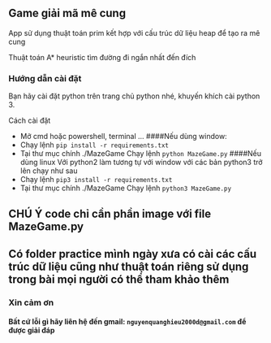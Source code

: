 ## Game giải mã mê cung

App sử dụng thuật toán prim kết hợp với cấu trúc dữ liệu heap để tạo ra mê cung

Thuật toán A* heuristic tìm đường đi ngắn nhất đến đích
### Hướng dẫn cài đặt
Bạn hãy cài đặt python trên trang chủ python nhé, khuyến khích cài python 3.

Cách cài đặt
+ Mở cmd hoặc powershell, terminal ...
####Nếu dùng window:
+ Chạy lệnh ```pip install -r requirements.txt```
+ Tại thư mục chính  ./MazeGame Chạy lệnh ```python MazeGame.py```
####Nếu dùng linux
Với python2 làm tương tự với window với các bản python3 trở lên chạy như sau
+ Chạy lệnh ```pip3 install -r requirements.txt```
+ Tại thư mục chính  ./MazeGame Chạy lệnh ```python3 MazeGame.py```

## CHÚ Ý code chỉ cần phần image với file MazeGame.py

## Có folder practice mình ngày xưa có cài các cấu trúc dữ liệu cũng như thuật toán riêng sử dụng trong bài mọi người có thể tham khảo thêm

### Xin cảm ơn

#### Bất cứ lỗi gì hãy liên hệ đến gmail: ```nguyenquanghieu2000d@gmail.com``` để được giải đáp